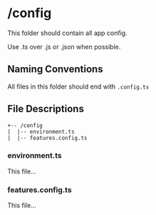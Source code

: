 # /config

This folder should contain all app config.

Use .ts over .js or .json when possible.

## Naming Conventions

All files in this folder should end with `.config.ts`

## File Descriptions
```
+-- /config
|  |-- environment.ts
|  |-- features.config.ts
```

### environment.ts

This file...

### features.config.ts

This file...

